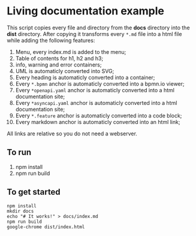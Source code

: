 # Living documentation example

This script copies every file and directory from the **docs** directory into the **dist** directory. After copying it transforms every `*.md` file into a html file while adding the following features:

1. Menu, every index.md is added to the menu;
1. Table of contents for h1, h2 and h3;
1. info, warning and error containers;
1. UML is automaticly converted into SVG;
1. Every heading is automaticly converted into a container;
1. Every `*.bpmn` anchor is automaticly converted into a bpmn.io viewer;
1. Every `*openapi.yaml` anchor is automaticly converted into a html documentation site;
1. Every `*asyncapi.yaml` anchor is automaticly converted into a html documentation site;
1. Every `*.feature` anchor is automaticly converted into a code block;
1. Every markdown anchor is automaticly converted into an html link;

All links are relative so you do not need a webserver.

## To run

1. npm install
1. npm run build

## To get started

```
npm install
mkdir docs
echo "# It works!" > docs/index.md
npm run build
google-chrome dist/index.html
```


